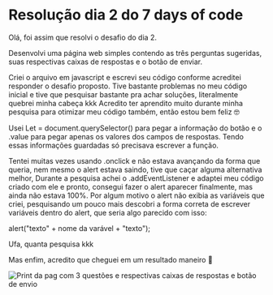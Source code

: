 # Resolução dia 2 do 7 days of code

Olá, foi assim que resolvi o desafio do dia 2.

Desenvolvi uma página web simples contendo as três perguntas sugeridas, suas respectivas caixas de respostas e o botão de enviar.

Criei o arquivo em javascript e escrevi seu código conforme acreditei responder o desafio proposto.
Tive bastante problemas no meu código inicial e tive que pesquisar bastante pra achar soluções, literalmente quebrei minha cabeça kkk
Acredito ter aprendito muito durante minha pesquisa para otimizar meu código também, então estou bem feliz 🤓

Usei Let = document.querySelector() para pegar a informação do botão e o .value para pegar apenas os valores dos campos de respostas.
Tendo essas informações guardadas só precisava escrever a função.

Tentei muitas vezes usando .onclick e não estava avançando da forma que queria, nem mesmo o alert estava saindo, tive que caçar alguma alternativa melhor,
Durante a pesquisa achei o .addEventListener e adaptei meu código criado com ele e pronto, consegui fazer o alert aparecer finalmente, mas ainda não estava 100%.
Por algum motivo o alert não exibia as variáveis que criei, pesquisando um pouco mais descobri a forma correta de escrever variáveis dentro do alert, 
que seria algo parecido com isso: 

alert("texto" + nome da varável + "texto");

Ufa, quanta pesquisa kkk

Mas enfim, acredito que cheguei em um resultado maneiro 🤞

![Print da pag com 3 questões e respectivas caixas de respostas e botão de envio](https://i.imgur.com/U75rvcX.png)
